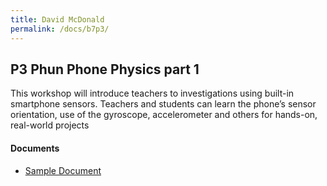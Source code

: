 ```yaml
---
title: David McDonald
permalink: /docs/b7p3/
---
```


## P3 Phun Phone Physics part 1

This workshop will introduce teachers to investigations using built-in smartphone sensors.  Teachers and students can learn the phone’s sensor orientation, use of the gyroscope, accelerometer and others for hands-on, real-world projects

#### Documents
 - [Sample Document](../wednesday/breakout7/documents/b1p1d1.pdf)